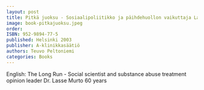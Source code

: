 ```yaml
---
layout: post
title: Pitkä juoksu - Sosiaalipoliitikko ja päihdehuollon vaikuttaja Lasse Murto 60 vuotta
image: book-pitkajuoksu.jpeg
order:
ISBN: 952-9894-77-5
published: Helsinki 2003
publisher: A-klinikkasäätiö
authors: Teuvo Peltoniemi
categories: Books
---
```


English:
The Long Run - Social scientist and substance abuse treatment opinion leader Dr. Lasse Murto 60 years
